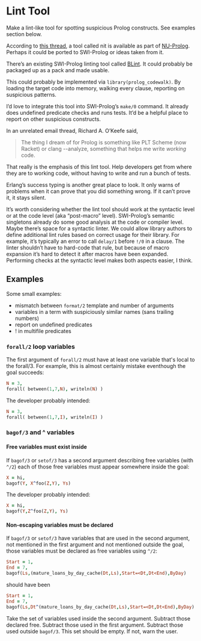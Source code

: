 # Lint Tool

Make a lint-like tool for spotting suspicious Prolog constructs.  See examples section below.

According to [this thread](http://computer-programming-forum.com/55-prolog/514e80369d8e92ea.htm), a tool called nit is available as part of [NU-Prolog](http://ww2.cs.mu.oz.au/~lee/src/nuprolog/).  Perhaps it could be ported to SWI-Prolog or ideas taken from it.

There’s an existing SWI-Prolog linting tool called [BLint](http://www.fing.edu.uy/~gbrown/prolog/blint.html).  It could probably be packaged up as a pack and made usable.

This could probably be implemented via `library(prolog_codewalk)`.  By loading the target code into memory, walking every clause, reporting on suspicious patterns.

I’d love to integrate this tool into SWI-Prolog’s `make/0` command.  It already does undefined predicate checks and runs tests.  It’d be a helpful place to report on other suspicious constructs.

In an unrelated email thread, Richard A. O’Keefe said,

> The thing I dream of for Prolog is something like PLT Scheme (now Racket) or clang --analyze, something that helps me write *working* code.

That really is the emphasis of this lint tool.  Help developers get from where they are to working code, without having to write and run a bunch of tests.

Erlang’s success typing is another great place to look.  It only warns of problems when it can prove that you did something wrong.  If it can’t prove it, it stays silent.

It’s worth considering whether the lint tool should work at the syntactic level or at the code level (aka “post-macro” level).  SWI-Prolog’s semantic singletons already do some good analysis at the code or compiler level.  Maybe there’s space for a syntactic linter.  We could allow library authors to define additional lint rules based on correct usage for their library.  For example, it’s typically an error to call `delay/1` before `!/0` in a clause.  The linter shouldn’t have to hard-code that rule, but because of macro expansion it’s hard to detect it after macros have been expanded.  Performing checks at the syntactic level makes both aspects easier, I think.

## Examples

Some small examples:

  * mismatch between `format/2` template and number of arguments
  * variables in a term with suspiciously similar names (sans trailing numbers)
  * report on undefined predicates
  * ! in multifile predicates

### `forall/2` loop variables

The first argument of `forall/2` must have at least one variable that's local to the forall/3.  For example, this is almost certainly mistake eventhough the goal succeeds:

```prolog
N = 3,
forall( between(1,7,N), writeln(N) )
```

The developer probably intended:

```prolog
N = 3,
forall( between(1,7,I), writeln(I) )
```

### `bagof/3` and ^ variables

#### Free variables must exist inside

If `bagof/3` or `setof/3` has a second argument describing free variables (with `^/2`) each of those free variables must appear somewhere inside the goal:

```prolog
X = hi,
bagof(Y, X^foo(Z,Y), Ys)
```

The developer probably intended:

```prolog
X = hi,
bagof(Y,Z^foo(Z,Y), Ys)
```

#### Non-escaping variables must be declared

If `bagof/3` or `setof/3` have variables that are used in the second argument, not mentioned in the first argument and not mentioned outside the goal, those variables must be declared as free variables using `^/2`:

```prolog
Start = 1,
End = 7,
bagof(Ls,(mature_loans_by_day_cache(Dt,Ls),Start=<Dt,Dt<End),ByDay)
```

should have been

```prolog
Start = 1,
End = 7,
bagof(Ls,Dt^(mature_loans_by_day_cache(Dt,Ls),Start=<Dt,Dt<End),ByDay)
```

Take the set of variables used inside the second argument.  Subtract those declared free.  Subtract those used in the first argument.  Subtract those used outside `bagof/3`.  This set should be empty.  If not, warn the user.
